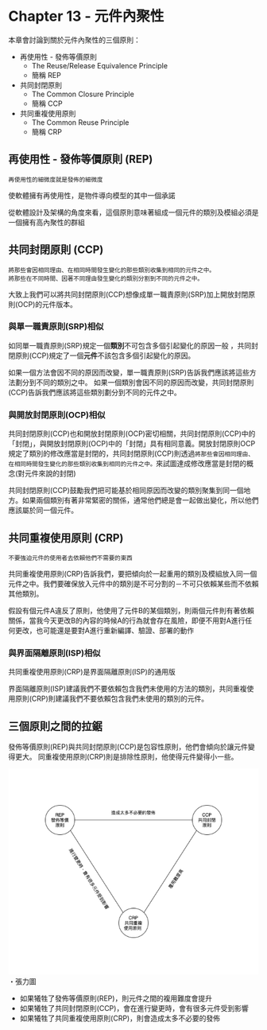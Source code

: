 # Chapter 13 - 元件內聚性

本章會討論到關於元件內聚性的三個原則：

- 再使用性 - 發佈等價原則
  - The Reuse/Release Equivalence Principle
  - 簡稱 REP
- 共同封閉原則
  - The Common Closure Principle
  - 簡稱 CCP
- 共同重複使用原則
  - The Common Reuse Principle
  - 簡稱 CRP

## 再使用性 - 發佈等價原則 (REP)

    再使用性的細微度就是發佈的細微度

使軟體擁有再使用性，是物件導向模型的其中一個承諾

從軟體設計及架構的角度來看，這個原則意味著組成一個元件的類別及模組必須是一個擁有高內聚性的群組

## 共同封閉原則 (CCP)

    將那些會因相同理由、在相同時間發生變化的那些類別收集到相同的元件之中。
    將那些在不同時間、因著不同理由發生變化的類別分割到不同的元件之中。

大致上我們可以將共同封閉原則(CCP)想像成單一職責原則(SRP)加上開放封閉原則(OCP)的元件版本。

### 與單一職責原則(SRP)相似

如同單一職責原則(SRP)規定一個**類別**不可包含多個引起變化的原因一般
，共同封閉原則(CCP)規定了一個**元件**不該包含多個引起變化的原因。

如果一個方法會因不同的原因而改變，單一職責原則(SRP)告訴我們應該將這些方法劃分到不同的類別之中。
如果一個類別會因不同的原因而改變，共同封閉原則(CCP)告訴我們應該將這些類別劃分到不同的元件之中。

### 與開放封閉原則(OCP)相似

共同封閉原則(CCP)也和開放封閉原則(OCP)密切相關，共同封閉原則(CCP)中的「封閉」，與開放封閉原則(OCP)中的「封閉」具有相同意義。開放封閉原則OCP規定了類別的修改應當是封閉的，共同封閉原則(CCP)則透過`將那些會因相同理由、在相同時間發生變化的那些類別收集到相同的元件之中。`來試圖達成修改應當是封閉的概念(對元件來說的封閉)

共同封閉原則(CCP)鼓勵我們把可能基於相同原因而改變的類別聚集到同一個地方。如果兩個類別有著非常緊密的關係，通常他們總是會一起做出變化，所以他們應該屬於同一個元件。

## 共同重複使用原則 (CRP)

    不要強迫元件的使用者去依賴他們不需要的東西

共同重複使用原則(CRP)告訴我們，要把傾向於一起重用的類別及模組放入同一個元件之中。我們要確保放入元件中的類別是不可分割的－不可只依賴某些而不依賴其他類別。

假設有個元件A違反了原則，他使用了元件B的某個類別，則兩個元件則有著依賴關係，當我今天更改B的內容的時候A的行為就會存在風險，即便不用對A進行任何更改，也可能還是要對A進行重新編譯、驗證、部署的動作

### 與界面隔離原則(ISP)相似

共同重複使用原則(CRP)是界面隔離原則(ISP)的通用版

界面隔離原則(ISP)建議我們不要依賴包含我們未使用的方法的類別，共同重複使用原則(CRP)則建議我們不要依賴包含我們未使用的類別的元件。

## 三個原則之間的拉鋸

發佈等價原則(REP)與共同封閉原則(CCP)是包容性原則，他們會傾向於讓元件變得更大。
同重複使用原則(CRP)則是排除性原則，他使得元件變得小一些。

![13-1](13-1.png) ・張力圖

- 如果犧牲了發佈等價原則(REP)，則元件之間的複用難度會提升
- 如果犧牲了共同封閉原則(CCP)，會在進行變更時，會有很多元件受到影響
- 如果犧牲了共同重複使用原則(CRP)，則會造成太多不必要的發佈